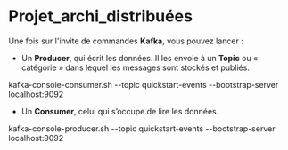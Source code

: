# Projet_archi_distribuées

Une fois sur l'invite de commandes **Kafka**, vous pouvez lancer :

  - Un **Producer**, qui écrit les données. Il les envoie à un **Topic** ou « catégorie » dans lequel les messages sont stockés et publiés.
 
  kafka-console-consumer.sh --topic quickstart-events --bootstrap-server localhost:9092
  
  - Un **Consumer**, celui qui s’occupe de lire les données.
 
  kafka-console-producer.sh --topic quickstart-events --bootstrap-server localhost:9092

